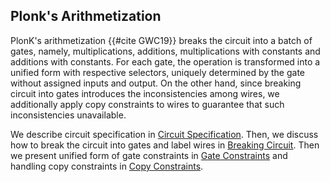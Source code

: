 ## Plonk's Arithmetization

PlonK's arithmetization {{#cite GWC19}} breaks the circuit into a batch of gates, namely, multiplications, additions, multiplications with constants and additions with constants. For each gate, the operation is transformed into a unified form with respective selectors, uniquely determined by the gate without assigned inputs and output. On the other hand, since breaking circuit into gates introduces the inconsistencies among wires, we additionally apply copy constraints to wires to guarantee that such inconsistencies unavailable.

We describe circuit specification in [Circuit Specification](./subsection_circuit_specification.md). Then, we discuss how to break the circuit into gates and label wires in [Breaking Circuit](./subsection_breaking_circuit.md). Then we present unified form of gate constraints in [Gate Constraints](./subsection_gate_constraints.md) and handling copy constraints in [Copy Constraints](./subsection_copy_constraints.md).